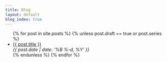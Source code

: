 ```yaml
---
title: Blog
layout: default
blog_index: true
---
```


<ul>
    {% for post in site.posts %}
    {% unless post.draft == true or post.series %}
    <li class="post-item">
        <a class="post-title" href="{{ post.url }}"><span>{{ post.title }}</span></a>
        <div class="post-date"><i>{{ post.date | date: '%B %-d, %Y' }}</i></div>
    </li>
    {% endunless %}
    {% endfor %}
</ul>

